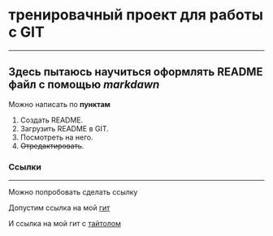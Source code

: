# тренировачный проект для работы с GIT
----
## Здесь пытаюсь научиться оформлять README файл с помощью _markdawn_

Можно написать по **пунктам**

1. Создать README.
2. Загрузить README в GIT.
3. Посмотреть на него.
4. ~~Отредактировать~~.

### Ссылки
----
Можно попробовать сделать ссылку

Допустим ссылка на мой [гит](https://github.com/DmitryPervun/first-project/tree/master)


И ссылка на мой гит с [тайтолом](https://github.com/DmitryPervun/first-project/tree/master"First-project")
 